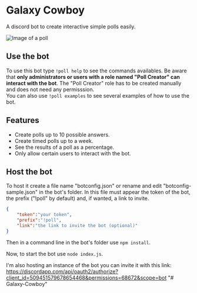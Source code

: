 # Galaxy Cowboy

A discord bot to create interactive simple polls easily.

![Image of a poll](./images/readme-image.png)


## Use the bot

To use this bot type `!poll help` to see the commands availables. Be aware that **only administrators or users with
a role named "Poll Creator" can interact with the bot**. The "Poll Creator" role has to be created manually and does not
need any permisssion.  
You can also use `!poll examples` to see several examples of how to use the bot.

## Features

- Create polls up to 10 possible answers.
- Create timed polls up to a week.
- See the results of a poll as a percentage.
- Only allow certain users to interact with the bot.

## Host the bot

To host it create a file name "botconfig.json" or rename and edit "botconfig-sample.json" in the bot's folder. In this file must appear the token of the bot, the prefix ("!poll" by default) and, if wanted, a link to invite.

```json
{
	"token":"your token",
	"prefix":"!poll",
	"link":"the link to invite the bot (optional)"
}
```

Then in a command line in the bot's folder use `npm install`.

Now, to start the bot use `node index.js`.

I'm also hosting an instance of the bot you can invite it with this link:
<https://discordapp.com/api/oauth2/authorize?client_id=509451579678654468&permissions=68672&scope=bot>
"# Galaxy-Cowboy" 

